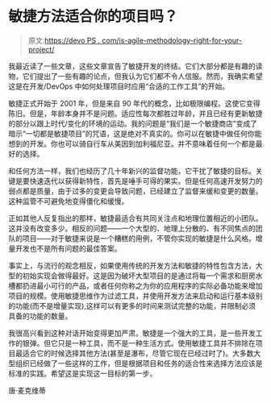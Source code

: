 # 敏捷方法适合你的项目吗？

> 原文:[https://devo PS . com/is-agile-methodology-right-for-your-project/](https://devops.com/is-agile-methodology-right-for-your-project/)

我最近读了一些文章，这些文章宣告了敏捷开发的终结。它们大部分都是有趣的读物，它们提出了一些有趣的论点，但我认为它们都不令人信服。然而，我确实希望这是在开发/DevOps 中如何处理项目时应用“合适的工作工具”的开始。

敏捷正式开始于 2001 年，但是来自 90 年代的概念，比如极限编程。这使它变得陈旧。但是，年龄本身并不是问题。适应性每次都胜过年龄，并且已经有更新敏捷的部分以跟上时代/变化的环境的运动。我的问题是“我们是一个敏捷商店”变成了暗示“一切都是敏捷项目”的咒语，这是绝对不真实的。你可以在敏捷中做任何你能想到的开发。你也可以骑自行车从美因到加利福尼亚。并不意味着任何一个都是最好的选择。

和任何方法一样，我们也经历了几十年新兴的监督功能，它干扰了敏捷的目标。关键是要快速迭代以获得新特性，首先是唾手可得的果实。但是任何高速开发努力的弱点都是质量，由于过多的变更会导致问题，已经建立了监督来缓和变更的数量。这种监管不可避免地变得僵化和缓慢。

正如其他人反复指出的那样，敏捷最适合有共同关注点和地理位置相近的小团队。这并没有改变多少。相反的问题——一个大型的、地理上分散的、有不同焦点的团队的项目——对于敏捷来说是一个糟糕的用例，不管你实现的敏捷是什么风格。增量开发也不是所有问题的最佳答案。

事实上，与流行的观念相反，如果使用传统的开发方法和敏捷的特性包含方法，大型的初始实现会做得最好。这是因为破坏大型项目的是通过将每一个需求和厨房水槽都扔进最小可行的产品，或者任何你称之为你的应用程序的实际必备功能来增加项目的规模。使用敏捷思维作为过滤工具，并使用开发方法来启动和运行基本级别的功能(而不是增量实现),这样可以有更多的时间来测试完整的功能，并限制必须具备的功能的数量。

我很高兴看到这种对话开始变得更加严肃。敏捷是一个强大的工具，是一些开发工作的银弹。但它只是一种工具，而不是一种生活方式。使用敏捷工具并不排除在项目最适合它的时候选择其他方法(甚至是瀑布，尽管它现在已经过时了)。大多数大型组织已经做了一些这样的工作，但是根据项目和任务的适合性来选择方法应该是标准的实践。希望这是实现这一目标的第一步。

唐·麦克维蒂